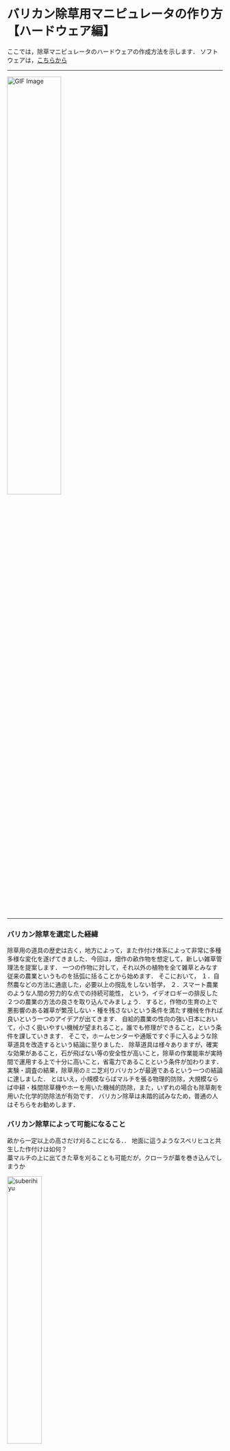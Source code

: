 # バリカン除草用マニピュレータの作り方【ハードウェア編】

ここでは，除草マニピュレータのハードウェアの作成方法を示します．
ソフトウェアは，[こちらから](software)

---

<img src="img/arm.gif" alt="GIF Image" width="50%" height="50%">

---

### バリカン除草を選定した経緯

除草用の道具の歴史は古く，地方によって，また作付け体系によって非常に多種多様な変化を遂げてきました．今回は，畑作の畝作物を想定して，新しい雑草管理法を提案します．
一つの作物に対して，それ以外の植物を全て雑草とみなす従来の農業というものを括弧に括ることから始めます．
そこにおいて，
１．自然農などの方法に通底した，必要以上の撹乱をしない哲学，
２．スマート農業のような人間の労力的な点での持続可能性，
という，イデオロギーの排反した２つの農業の方法の良さを取り込んでみましょう．
すると，作物の生育の上で悪影響のある雑草が繁茂しない・種を残さないという条件を満たす機械を作れば良いという一つのアイデアが出てきます．
自給的農業の性向の強い日本において，小さく扱いやすい機械が望まれること，誰でも修理ができること，という条件を課していきます．
そこで，ホームセンターや通販ですぐ手に入るような除草道具を改造するという結論に至りました．
除草道具は様々ありますが，確実な効果があること，石が飛ばない等の安全性が高いこと，除草の作業能率が実時間で運用する上で十分に高いこと，省電力であることという条件が加わります．
実験・調査の結果，除草用のミニ芝刈りバリカンが最適であるという一つの結論に達しました．
とはいえ，小規模ならばマルチを張る物理的防除，大規模ならば中耕・株間除草機やホーを用いた機械的防除，また，いずれの場合も除草剤を用いた化学的防除法が有効です．
バリカン除草は未踏的試みなため，普通の人はそちらをお勧めします．

### バリカン除草によって可能になること

畝から一定以上の高さだけ刈ることになる．．
地面に這うようなスベリヒユと共生した作付けは如何？  
藁マルチの上に出てきた草を刈ることも可能だが，クローラが藁を巻き込んでしまうか

<img src="img/suberihiyu.png" alt="suberihiyu" width="40%" height="40%">

# 作り方

## 部品リスト  

納期を長くすることで金額を15万円以内に抑えました．  
詳しい人は中華製モータで代用して節約しても良いでしょう．バリカンは重いので90kgf $\cdot cm ^{-1}$ くらいないと持ち上がりません．私はすぐに使えるものが欲しかったので，近藤科学のモータを選定しました．
モータに関連するパーツ，アームのフレームに関連するパーツ，フレーム同士・モータとフレームの連結に使うパーツ，エンドエフェクタのバリカンに関連するパーツから構成されます．  
バリカンは，類似品が多いので注意が必要です．「ミニ」バリカンで，かつハンドル部分が回転するタイプを選定してください．色違いが３種類くらいあるのでどれでも良いです．
次に，主要パーツを示します．

| 番号 | パーツ名                        | 型番                                                                                   | 個数 | STLデータ | .stepデータ | 備考             | 値段                  |
|------|---------------------------------|----------------------------------------------------------------------------------------|------|-----------|-------------|------------------|-----------------------|
| 1    | サーボモータ  | [KRS-9004HV ICS](https://kondo-robot.com/product/03204)  | 3    | - | -    | -  | 30800円\*3    |
| 2    | モータ用ホーン  | [アルミサーボホーン（Iカット型）](https://kondo-robot.com/product/02189)     | 3    | -   | -   | -  | 1100円\*3   |
| 3    | モータ用ベアリング  | [ベアリング付アルミフリーホーン（B3M/KRS-6000シリーズ用）](https://kondo-robot.com/product/02137) | 2    | -  | -   | EE部分は不要なので２個   | 1320円\*2   |
| 4    | 通信用アダプタ    | [Dual USBアダプターHS](https://kondo-robot.com/product/02116)  | 1    | -  | -  | -  | 6600円   |
| 5    | ベース   | -    | 1    | -    | [Download](step/base.step)  | meviyのSUS板金   | 2460円  |
| 6    | アームリンク     | -     | 1    | -   |  [Download](step/armlink.step)   | meviyのアルミ板金で繋ぎ目要切断 | 20760円 |
| 7    | 回転軸(NSFRMHM6-82.5)           | [NSFRMHM6-82.5-F11-B8-P4-T11-S8-Q4](https://jp.misumi-ec.com/vona2/detail/110300087260/?HissuCode=NSFRMHM6-39.5-F10-B7-P4-T10-S7-Q4)   | 2    | - | - | misumiで注文で太い方なのでリンク１用 | 500円\*2              |
| 8    | 回転軸(NSFRMHM6-39.5)           | [NSFRMHM6-39.5-F10-B7-P4-T10-S7-Q4](https://jp.misumi-ec.com/vona2/detail/110300087260/?HissuCode=NSFRMHM6-39.5-F10-B7-P4-T10-S7-Q4)   | 2    | -    | -   | misumiで注文で細い方なのでリンク２用 | 450円\*2              |
| 9    | モータマウント1  | -   | 2    | -   | [Download](step/horn2.step)   | 3DPで各自プリント | -  |
| 10   | モータマウント2   | -     | 2    | -   | [Download](step/horn3.step)  | 3DPで各自プリント | -   |
| 11   | ネジ，ボルト，ナット等  | -   | -    | -   | -   | 後で調べる  | -  |
| 12   | バリカンコネクタ1    | -    | 1    | -  | [Download](step/horn_ee1.step) | 3DPで各自プリント | -   |
| 13   | バリカンコネクタ2 | -    | 1    | -  | [Download](step/horn_ee2.step) | 3DPで各自プリント | -   |
| 14   | 除草用具 | [ミニ芝刈り用バリカン](https://www.amazon.co.jp/%E6%96%B0%E7%99%BB%E5%A0%B4%E3%80%91WORKPRO-%E3%83%8F%E3%83%B3%E3%83%89%E3%83%AB180%E5%BA%A6%E8%AA%BF%E6%95%B4%E5%8F%AF%E8%83%BD-%E3%83%90%E3%83%AA%E3%82%AB%E3%83%B3%E5%88%88%E5%B9%8580mm-%E3%83%88%E3%83%AA%E3%83%9E%E3%83%BC%E5%88%88%E5%B9%85120mm-%E6%9C%80%E5%A4%A7%E5%88%87%E6%96%AD%E5%BE%847-5mm/dp/B09YCFFKVQ/ref=sr_1_17?keywords=%E8%8A%9D%E5%88%88%E3%82%8A%E6%A9%9F+%E3%83%90%E3%83%AA%E3%82%AB%E3%83%B3&qid=1707224953&sr=8-17) | 1    | -         | -           | -                | 3580円               |
| 15   | リレー回路  | [KKHMF 3個 5V 1チャンネルリレーモジュール 高低レベル トリガー 「国内配送」](https://www.amazon.co.jp/KKHMF-1%E3%83%81%E3%83%A3%E3%83%B3%E3%83%8D%E3%83%AB%E3%83%AA%E3%83%AC%E3%83%BC%E3%83%A2%E3%82%B8%E3%83%A5%E3%83%BC%E3%83%AB-%E9%AB%98%E4%BD%8E%E3%83%AC%E3%83%99%E3%83%AB-%E3%83%88%E3%83%AA%E3%82%AC%E3%83%BC-%E3%80%8C%E5%9B%BD%E5%86%85%E9%85%8D%E9%80%81%E3%80%8D/dp/B088FLWF81/ref=sr_1_5?keywords=%E3%83%AA%E3%83%AC%E3%83%BC%E5%9B%9E%E8%B7%AF&qid=1706627250&sr=8-5)  | 1    | -   | -   | -  | 592円  |
| 16   | Arduino Uno | -   | 1   | -   | -   | -  | -  |
| 17   | ACアダプタ 5V 4A | [ SUCCUL ACアダプター 5V 4A ](https://www.amazon.co.jp/AC%E3%82%A2%E3%83%80%E3%83%97%E3%82%BF%E3%83%BC-%E5%A4%A7%E6%89%8B%E3%83%A1%E3%83%BC%E3%82%AB%E3%83%BCOEM%E7%A4%BE%E8%A3%BD%E5%93%81-%E3%82%BB%E3%83%B3%E3%82%BF%E3%83%BC%E3%83%97%E3%83%A9%E3%82%B9-%E3%82%B9%E3%82%A4%E3%83%83%E3%83%81%E3%83%B3%E3%82%B0%E5%BC%8F-%E5%87%BA%E5%8A%9B%E3%83%97%E3%83%A9%E3%82%B0%E5%A4%96%E5%BE%845-5mm/dp/B015RKFAA2/ref=sr_1_5_pp?keywords=ac%E3%82%A2%E3%83%80%E3%83%97%E3%82%BF%E3%83%BC%2B5v%2B4a&qid=1706627776&sr=8-5&th=1)  | 1  | -   | -   | バリカンは作動時20W | 1688円 |
| 18   | misumiアルミフレーム | [HFSB6-3060-160](https://jp.misumi-ec.com/vona2/detail/110302686970/)  | 1    | -  | -  | 長さは+-2cmくらい適当で良い | 636円 |



## その他必要工具

知っていると便利なものを紹介します．基本なのですが，教えてくれる人がいないと気がつきません．
ギボシ端子は基本的なケーブルの接続に使います．専用の圧着工具を使いましょう．専用工具でないと外れたり断線したりします（経験済み）．
ただ，バリカンのモジュールをロボットから外したいことがあります．
そこで車用コネクタがあると，すぐに外せます．また，運搬や修理，ハードウェアで電源関係のデバグをする際にも便利です．

| 番号 | パーツ名              | 型番/商品名   | 個数    | .stepデータ | 備考                     | 値段    |
|------|-----------------------|-----------------------------------------------------------------------------------------------------------------------------------------------------------------|---------|-------------|--------------------------|---------|
| 1    | ギボシ端子            | [ギボシ端子セット](https://www.amazon.co.jp/%E3%82%AE%E3%83%9C%E3%82%B7%E7%AB%AF%E5%AD%90%E3%82%BB%E3%83%83%E3%83%88-%E3%82%AE%E3%83%9C%E3%82%B7%E3%82%BF%E3%83%BC%E3%83%9F%E3%83%8A%E3%83%AB-%E7%B5%B6%E7%B8%81%E3%82%B9%E3%83%AA%E3%83%BC%E3%83%96-%E3%82%AB%E3%83%90%E3%83%BC%E4%BB%98%E3%81%8D-0-5%E3%80%9C2%E3%82%B9%E3%82%B1%E3%82%A2/dp/B0BJW69DJ1/ref=sr_1_6?__mk_ja_JP=%E3%82%AB%E3%82%BF%E3%82%AB%E3%83%8A&crid=1D9TJ3QKVRKQ0&keywords=%E3%82%AE%E3%83%9C%E3%82%B7%E7%AB%AF%E5%AD%90&qid=1707225122&sprefix=%E3%82%AE%E3%83%9C%E3%82%B7%E7%AB%AF%E5%AD%90%2Caps%2C251&sr=8-6) | 1   | -  | - | 752円   |
| 2    | ギボシ端子圧着工具    | [アイウィス(IWISS) 精密同時圧着ペンチ](https://www.amazon.co.jp/%E3%82%A2%E3%82%A4%E3%82%A6%E3%82%A3%E3%82%B9-IWISS-%E7%B2%BE%E5%AF%86%E5%90%8C%E6%99%82%E5%9C%A7%E7%9D%80%E3%83%9A%E3%83%B3%E3%83%81-%E3%82%AA%E3%83%BC%E3%83%97%E3%83%B3%E3%83%90%E3%83%AC%E3%83%AB%E7%AB%AF%E5%AD%90-0-25%E3%80%9C1-5mm2%E5%B0%8F%E3%83%BB%E4%B8%AD%E5%9E%8B%E7%AB%AF%E5%AD%90%E5%AF%BE%E5%BF%9C/dp/B092SFZHDJ/ref=sr_1_30?crid=SLMLQP06O1Q1&keywords=%E3%82%AE%E3%83%9C%E3%82%B7%E7%AB%AF%E5%AD%90%2B%E5%9C%A7%E7%9D%80%E5%B7%A5%E5%85%B7&qid=1707225195&sprefix=%E3%82%AE%E3%83%9C%E3%82%B7%E7%AB%AF%E5%AD%90%2Caps%2C285&sr=8-30&th=1) | 1     | -   | -  | 2,080円 |
| 3    | 車用ワイヤーコネクター | [車用ワイヤーコネクター](https://www.amazon.co.jp/TOOHUI-2%E3%83%94%E3%83%B3%E9%98%B2%E6%B0%B4%E3%82%B3%E3%83%8D%E3%82%AF%E3%82%BF%E3%83%BC2-%E3%83%94%E3%83%B3%E3%82%A6%E3%82%A7%E3%82%A4-17AWG-%E9%98%B2%E6%B0%B4%E3%82%AB%E3%83%97%E3%83%A9%E3%83%BC/dp/B07L97LT64/ref=pd_sbs_d_sccl_3_1/358-2434503-2480509?pd_rd_w=RzhAu&content-id=amzn1.sym.e146c92a-7981-4c58-8351-e2a023395915&pf_rd_p=e146c92a-7981-4c58-8351-e2a023395915&pf_rd_r=8YQ5BV5PP2EFVDDGQDHK&pd_rd_wg=Nf3Ge&pd_rd_r=5a235fc3-0808-4873-9679-86a77041561a&pd_rd_i=B07L97LT64&psc=1) | 1 | - | - | 890円   |




## アームの組み立て  

写真の左から順にやれば良い．サーボモータの原点に注意しよう．間違えてもすぐ組み直せるので良いが．
1. 準備として，モータと付属のベアリング，ホーンを組み立てておく．
2. さらに，アルミ板金で発注したアームリンクの連結部分を切断する．
3. 長さ16cm程度のアルミフレームを用意して，ベースとねじ止めする．そこにモータを差し込む，そして3Dプリントしたモータマウント1,2をそれぞれ装着する．写真１の完成．
4. 次にリンク２を組み立てる．細い方のアームリンク対に，モータと細い方の回転軸を取り付ける．あとは同様にモータマウントをつければ写真２の完成．
5. リンク１に戻ろう．ここまでこれば，写真を見るだけで組み立て方がわかるだろう．
6. がっちゃんこすれば完成だ．

<div style="display: flex; justify-content: space-between;">
  <img src="img/process1.png" alt="画像1" style="width: 23%;">
  <img src="img/process2.png" alt="画像2" style="width: 23%;">
  <img src="img/process3.png" alt="画像3" style="width: 23%;">
  <img src="img/process4.png" alt="画像4" style="width: 23%;">
</div>

ただし，ネジ類は省略している．


## バリカンの改造とアームとの連結  

<div style="display: flex; justify-content: space-between;">
  <img src="img/balican1.png" alt="画像1" style="width: 20%; height: auto;">
  <img src="img/balican2.png" alt="画像2" style="width: 20%; height: auto;">
</div>

左の写真は，バリカンの部分です．モータの回転を偏心円盤カム機構によって往復直線運動に変換し，バリカンの上刃を駆動していることがわかります．  
右の写真からは，モータの回転からギアによって大きな力を得ていることがわかります．故に，5V4Aという大電流が必要なわけですね．また，右側には取手の部分が写っています．この取手の中にバッテリやら色々なスイッチやら安全ピンやらが入っていますが，今回は不要です．まず，20分しか持続しませんし，オンオフも自動で切り替えられません．  
そこで，リレー回路を用いてArduinoから制御します．後述．  
ロボットの制御はROS 2を用いているので，ROS 2とArduinoのシリアル通信をします．
詳細はソフトウェア編で解説します．  


## 配線図  

雑ですみませんが，こんな感じです．実際は，左上の部分はJackery等のアウトドア用バッテリです．部品リストのACコンバータでコンセントにさして使います．  
また，LEDではなく実際はバリカンです．その横にリレー回路を置きます．  
リレー回路は，電源側をNO (Normally Open，回路が開いているという意味)に接続します．Arduinoで信号を送ると，カチっという音がして回路が閉じて，バリカンに電流が流れます．  
Arduinoの電源はラップトップからUSB給電しましょう．信号線は，１３番とします．これは，ソフトウェアを書くときに重要な番号です．

<img src="img/wiring.png" alt="画像1" style="width: 30%; height: auto;">


### よく分からない方へ  

このアームは，市販のアームとは違いオープンソースであり，万一壊れても直ぐに交換パーツが手に入り修理できます．また，３軸アームと自由度は低いものの，市販の室内用の6軸アームより力持ちで大きいです．最大リーチは約50cmです．[IKEAのデスクライト](https://www.ikea.com/jp/ja/p/tertial-work-lamp-light-green-90447223/)よりやや小ぶりサイズです．

25万円でソフトウェア込みで売ります．連絡ください．
ただし，これは完璧ではありません．今後改善したいことを参照してください．
１日30万円で，現地でワークショップします．
また，あなたのユースケースに合わせたものをカスタマイズして作ります．

### 今後改善したいこと

1. Arduinoではなく専用の基盤を発注したい．
2. もっと安い中華製モータで代用したい．
3. Arduinoで配線しているので，ピンがたまに抜ける．
4. リレー回路の配線も抜けやすい．
5. バリカンとアームの連結部分が3DPの樹脂製なので，無理な力が加わると，良くも悪くも直ぐ折れる，おかげでモータ等に過負荷がかからずに済む，，
6. バリカンをもっと軽くコンパクトにできないかな．ギアが大きいので，ドローン用とかのモータを使って直繋ぎするとか．
7. 潤滑スプレーを刃の部分にかけないと直ぐ錆びる．作業前にかける必要があるが，やや手間だ．
